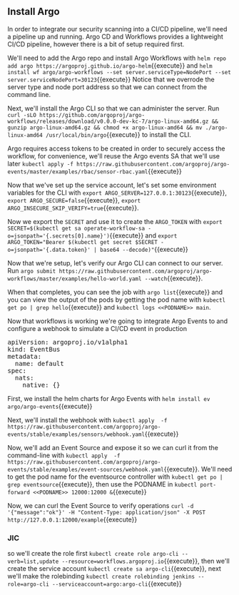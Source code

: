 <h2>Install Argo</h2>
In order to integrate our security scanning into a CI/CD pipeline, we'll need a pipeline up and running. Argo CD and Workflows provides a lightweight CI/CD pipeline, however there is a bit of setup required first.

We'll need to add the Argo repo and install Argo Workflows with `helm repo add argo https://argoproj.github.io/argo-helm`{{execute}} and `helm install wf argo/argo-workflows --set server.serviceType=NodePort --set server.serviceNodePort=30123`{{execute}}  Notice that we overrode the server type and node port address so that we can connect from the command line.

Next, we'll install the Argo CLI so that we can administer the server.  Run `curl -sLO https://github.com/argoproj/argo-workflows/releases/download/v0.0.0-dev-kc-7/argo-linux-amd64.gz && gunzip argo-linux-amd64.gz && chmod +x argo-linux-amd64 && mv ./argo-linux-amd64 /usr/local/bin/argo`{{execute}} to install the CLI.


Argo requires access tokens to be created in order to securely access the workflow, for convenience, we'll reuse the Argo events SA that we'll use later `kubectl apply -f https://raw.githubusercontent.com/argoproj/argo-events/master/examples/rbac/sensor-rbac.yaml`{{execute}}

Now that we've set up the service account, let's set some environment variables for the CLI with `export ARGO_SERVER=127.0.0.1:30123`{{execute}}, `export ARGO_SECURE=false`{{execute}}, `export  ARGO_INSECURE_SKIP_VERIFY=true`{{execute}}.

Now we export the `SECRET` and use it to create the `ARGO_TOKEN` with `export SECRET=$(kubectl get sa operate-workflow-sa -o=jsonpath='{.secrets[0].name}')`{{execute}} and `export ARGO_TOKEN="Bearer $(kubectl get secret $SECRET -o=jsonpath='{.data.token}' | base64 --decode)"`{{execute}}

Now that we're setup, let's verify our Argo CLI can connect to our server.  Run `argo submit https://raw.githubusercontent.com/argoproj/argo-workflows/master/examples/hello-world.yaml --watch`{{execute}}.

When that completes, you can see the job with `argo list`{{execute}} and you can view the output of the pods by getting the pod name with `kubectl get po | grep hello`{{execute}} and `kubectl logs <<PODNAME>> main`.

Now that workflows is working we're going to integrate Argo Events to and configure a webhook to simulate a CI/CD event in production
<pre>
apiVersion: argoproj.io/v1alpha1
kind: EventBus
metadata:
  name: default
spec:
  nats:
    native: {}
</pre>

First, we install the helm charts for Argo Events with `helm install ev argo/argo-events`{{execute}}

Next, we'll install the webhook with `kubectl apply  -f https://raw.githubusercontent.com/argoproj/argo-events/stable/examples/sensors/webhook.yaml`{{execute}}

Now, we'll add an Event Source and expose it so we can curl it from the command-line with `kubectl apply  -f https://raw.githubusercontent.com/argoproj/argo-events/stable/examples/event-sources/webhook.yaml`{{execute}}.  We'll need to get the pod name for the eventsource controller with `kubectl get po | grep eventsource`{{execute}}, then use the PODNAME in `kubectl port-forward <<PODNAME>> 12000:12000 &`{{execute}}

Now, we can curl the Event Source to verify operations `curl -d '{"message":"ok"}' -H "Content-Type: application/json" -X POST http://127.0.0.1:12000/example`{{execute}}



<h3>JIC</h3>


so we'll create the role first `kubectl create role argo-cli --verb=list,update --resource=workflows.argoproj.io`{{execute}}, then we'll create the service account `kubectl create sa argo-cli`{{execute}}, next we'll make the rolebinding `kubectl create rolebinding jenkins --role=argo-cli --serviceaccount=argo:argo-cli`{{execute}}

